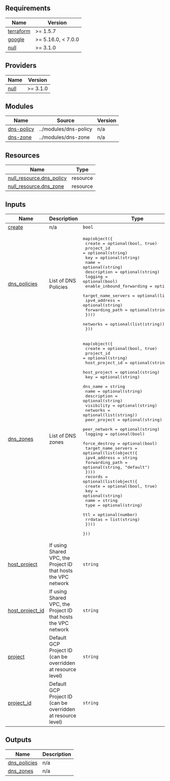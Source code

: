 <!-- BEGIN_TF_DOCS -->
## Requirements

| Name | Version |
|------|---------|
| <a name="requirement_terraform"></a> [terraform](#requirement\_terraform) | >= 1.5.7 |
| <a name="requirement_google"></a> [google](#requirement\_google) | >= 5.16.0, < 7.0.0 |
| <a name="requirement_null"></a> [null](#requirement\_null) | >= 3.1.0 |

## Providers

| Name | Version |
|------|---------|
| <a name="provider_null"></a> [null](#provider\_null) | >= 3.1.0 |

## Modules

| Name | Source | Version |
|------|--------|---------|
| <a name="module_dns-policy"></a> [dns-policy](#module\_dns-policy) | ../modules/dns-policy | n/a |
| <a name="module_dns-zone"></a> [dns-zone](#module\_dns-zone) | ../modules/dns-zone | n/a |

## Resources

| Name | Type |
|------|------|
| [null_resource.dns_policy](https://registry.terraform.io/providers/hashicorp/null/latest/docs/resources/resource) | resource |
| [null_resource.dns_zone](https://registry.terraform.io/providers/hashicorp/null/latest/docs/resources/resource) | resource |

## Inputs

| Name | Description | Type | Default | Required |
|------|-------------|------|---------|:--------:|
| <a name="input_create"></a> [create](#input\_create) | n/a | `bool` | `true` | no |
| <a name="input_dns_policies"></a> [dns\_policies](#input\_dns\_policies) | List of DNS Policies | <pre>map(object({<br/>    create                    = optional(bool, true)<br/>    project_id                = optional(string)<br/>    key                       = optional(string)<br/>    name                      = optional(string)<br/>    description               = optional(string)<br/>    logging                   = optional(bool)<br/>    enable_inbound_forwarding = optional(bool)<br/>    target_name_servers = optional(list(object({<br/>      ipv4_address    = optional(string)<br/>      forwarding_path = optional(string)<br/>    })))<br/>    networks = optional(list(string))<br/>  }))</pre> | `{}` | no |
| <a name="input_dns_zones"></a> [dns\_zones](#input\_dns\_zones) | List of DNS zones | <pre>map(object({<br/>    create          = optional(bool, true)<br/>    project_id      = optional(string)<br/>    host_project_id = optional(string)<br/>    host_project    = optional(string)<br/>    key             = optional(string)<br/>    dns_name        = string<br/>    name            = optional(string)<br/>    description     = optional(string)<br/>    visibility      = optional(string)<br/>    networks        = optional(list(string))<br/>    peer_project    = optional(string)<br/>    peer_network    = optional(string)<br/>    logging         = optional(bool)<br/>    force_destroy   = optional(bool)<br/>    target_name_servers = optional(list(object({<br/>      ipv4_address    = string<br/>      forwarding_path = optional(string, "default")<br/>    })))<br/>    records = optional(list(object({<br/>      create  = optional(bool, true)<br/>      key     = optional(string)<br/>      name    = string<br/>      type    = optional(string)<br/>      ttl     = optional(number)<br/>      rrdatas = list(string)<br/>    })))<br/>  }))</pre> | `{}` | no |
| <a name="input_host_project"></a> [host\_project](#input\_host\_project) | If using Shared VPC, the Project ID that hosts the VPC network | `string` | `null` | no |
| <a name="input_host_project_id"></a> [host\_project\_id](#input\_host\_project\_id) | If using Shared VPC, the Project ID that hosts the VPC network | `string` | `null` | no |
| <a name="input_project"></a> [project](#input\_project) | Default GCP Project ID (can be overridden at resource level) | `string` | `null` | no |
| <a name="input_project_id"></a> [project\_id](#input\_project\_id) | Default GCP Project ID (can be overridden at resource level) | `string` | `null` | no |

## Outputs

| Name | Description |
|------|-------------|
| <a name="output_dns_policies"></a> [dns\_policies](#output\_dns\_policies) | n/a |
| <a name="output_dns_zones"></a> [dns\_zones](#output\_dns\_zones) | n/a |
<!-- END_TF_DOCS -->